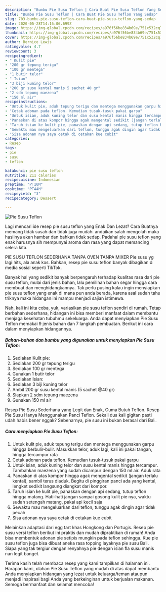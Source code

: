 ```yaml
---
description: "Bumbu Pie Susu Teflon | Cara Buat Pie Susu Teflon Yang Sedap"
title: "Bumbu Pie Susu Teflon | Cara Buat Pie Susu Teflon Yang Sedap"
slug: 703-bumbu-pie-susu-teflon-cara-buat-pie-susu-teflon-yang-sedap
date: 2020-05-28T14:16:06.699Z
image: https://img-global.cpcdn.com/recipes/a976f56be834b69e/751x532cq70/pie-susu-teflon-foto-resep-utama.jpg
thumbnail: https://img-global.cpcdn.com/recipes/a976f56be834b69e/751x532cq70/pie-susu-teflon-foto-resep-utama.jpg
cover: https://img-global.cpcdn.com/recipes/a976f56be834b69e/751x532cq70/pie-susu-teflon-foto-resep-utama.jpg
author: Bernice Lewis
ratingvalue: 4.7
reviewcount: 3
recipeingredient:
- " Kulit pie"
- "200 gr tepung terigu"
- "100 gr mentega"
- "1 butir telor"
- " Isian"
- "3 biji kuning telor"
- "200 gr susu kental manis 5 sachet 40 gr"
- "2 sdm tepung maezena"
- "150 ml air"
recipeinstructions:
- "Untuk kulit pie, aduk tepung terigu dan mentega menggunakan garpu hingga berbulir-bulir. Masukkan telor, aduk lagi, kali ini pakai tangan, hingga tercampur rata"
- "Cetak adonan pada teflon. Kemudian tusuk-tusuk pakai garpu"
- "Untuk isian, aduk kuning telor dan susu kental manis hingga tercampur. Tambahkan maezena yang sudah dicampur dengan 150 ml air. Aduk rata"
- "Panaskan di atas kompor hingga agak mengental sedikit (jangan terlalu kental), sambil terus diaduk. Begitu di pinggiran panci ada yang kental, lengket sedikit langsung diangkat dari kompor."
- "Taruh isian ke kulit pie, panaskan dengan api sedang, tutup teflon hingga matang. Hati-hati jangan sampai gosong kulit pie nya, waktu sudah setengah matang, pakai api kecil saja"
- "Sewaktu mau mengeluarkan dari teflon, tunggu agak dingin agar tidak pecah"
- "Sisa adonan nya saya cetak di cetakan kue cubit"
categories:
- Resep
tags:
- pie
- susu
- teflon

katakunci: pie susu teflon 
nutrition: 211 calories
recipecuisine: Indonesian
preptime: "PT10M"
cooktime: "PT44M"
recipeyield: "3"
recipecategory: Dessert

---
```



![Pie Susu Teflon](https://img-global.cpcdn.com/recipes/a976f56be834b69e/751x532cq70/pie-susu-teflon-foto-resep-utama.jpg)

Lagi mencari ide resep pie susu teflon yang Enak Dan Lezat? Cara Buatnya memang tidak susah dan tidak juga mudah. andaikan salah mengolah maka hasilnya akan hambar dan bahkan tidak sedap. Padahal pie susu teflon yang enak harusnya sih mempunyai aroma dan rasa yang dapat memancing selera kita.

PIE SUSU TEFLON SEDERHANA TANPA OVEN TANPA MIXER Pie susu yg lagi hits, ala anak kos. Bahkan, resep pie susu teflon banyak dibagikan di media sosial seperti TikTok.

Banyak hal yang sedikit banyak berpengaruh terhadap kualitas rasa dari pie susu teflon, mulai dari jenis bahan, lalu pemilihan bahan segar hingga cara membuat dan menghidangkannya. Tak perlu pusing kalau ingin menyiapkan pie susu teflon yang enak di mana pun anda berada, karena asal sudah tahu triknya maka hidangan ini mampu menjadi sajian istimewa.


Nah, kali ini kita coba, yuk, variasikan pie susu teflon sendiri di rumah. Tetap berbahan sederhana, hidangan ini bisa memberi manfaat dalam membantu menjaga kesehatan tubuhmu sekeluarga. Anda dapat menyiapkan Pie Susu Teflon memakai 9 jenis bahan dan 7 langkah pembuatan. Berikut ini cara dalam menyiapkan hidangannya.

<!--inarticleads1-->

##### Bahan-bahan dan bumbu yang digunakan untuk menyiapkan Pie Susu Teflon:

1. Sediakan  Kulit pie:
1. Sediakan 200 gr tepung terigu
1. Sediakan 100 gr mentega
1. Gunakan 1 butir telor
1. Sediakan  Isian:
1. Sediakan 3 biji kuning telor
1. Ambil 200 gr susu kental manis (5 sachet @40 gr)
1. Siapkan 2 sdm tepung maezena
1. Gunakan 150 ml air


Resep Pie Susu Sederhana yang Legit dan Enak, Cuma Butuh Teflon. Resep Pie Susu Hanya Menggunakan Panci Teflon. Sekali dua kali gigitan pasti udah habis bener nggak? Sebenarnya, pie susu ini bukan berasal dari Bali. 

<!--inarticleads2-->

##### Cara menyiapkan Pie Susu Teflon:

1. Untuk kulit pie, aduk tepung terigu dan mentega menggunakan garpu hingga berbulir-bulir. Masukkan telor, aduk lagi, kali ini pakai tangan, hingga tercampur rata
1. Cetak adonan pada teflon. Kemudian tusuk-tusuk pakai garpu
1. Untuk isian, aduk kuning telor dan susu kental manis hingga tercampur. Tambahkan maezena yang sudah dicampur dengan 150 ml air. Aduk rata
1. Panaskan di atas kompor hingga agak mengental sedikit (jangan terlalu kental), sambil terus diaduk. Begitu di pinggiran panci ada yang kental, lengket sedikit langsung diangkat dari kompor.
1. Taruh isian ke kulit pie, panaskan dengan api sedang, tutup teflon hingga matang. Hati-hati jangan sampai gosong kulit pie nya, waktu sudah setengah matang, pakai api kecil saja
1. Sewaktu mau mengeluarkan dari teflon, tunggu agak dingin agar tidak pecah
1. Sisa adonan nya saya cetak di cetakan kue cubit


Melainkan adaptasi dari egg tart khas Hongkong dan Portugis. Resep pie susu versi teflon berikut ini praktis dan mudah dipraktikan di rumah! Anda bisa membentuk adonan pie setipis mungkin pada teflon sehingga. Kue pie susu teflon juga bisa dibuat aneka rasa topping layaknya pie susu Bali. Siapa yang tak tergiur dengan renyahnya pie dengan isian fla susu manis nan legit banget. 

Terima kasih telah membaca resep yang kami tampilkan di halaman ini. Harapan kami, olahan Pie Susu Teflon yang mudah di atas dapat membantu Anda menyiapkan hidangan yang lezat untuk keluarga/teman ataupun menjadi inspirasi bagi Anda yang berkeinginan untuk berjualan makanan. Semoga bermanfaat dan selamat mencoba!
